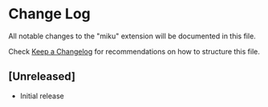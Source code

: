 # Change Log

All notable changes to the "miku" extension will be documented in this file.

Check [Keep a Changelog](http://keepachangelog.com/) for recommendations on how to structure this file.

## [Unreleased]

- Initial release
